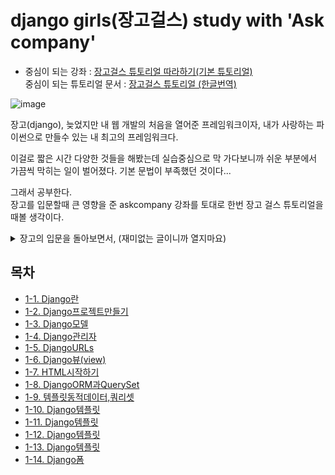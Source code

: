 # django girls(장고걸스) study with 'Ask company'

- 중심이 되는 강좌 : [장고걸스 튜토리얼 따라하기(기본 튜토리얼)](https://www.askcompany.kr/r/djangogirls/)  
중심이 되는 튜토리얼 문서 : [장고걸스 튜토리얼 (한글번역)](https://tutorial.djangogirls.org/ko/)

![image](https://user-images.githubusercontent.com/48408417/82525792-47689c00-9b6d-11ea-8c4c-1d4f12df45b9.png)

장고(django), 늦었지만 내 웹 개발의 처음을 열어준 프레임워크이자,   내가 사랑하는 파이썬으로 만들수 있는 내 최고의 프레임워크다. 

이걸로 짧은 시간 다양한 것들을 해봤는데 실습중심으로 막 가다보니까 쉬운 부분에서 가끔씩 막히는 일이 벌어졌다. 기본 문법이 부족했던 것이다...   

그래서 공부한다.   
장고를 입문할때 큰 영향을 준 askcompany 강좌를 토대로 한번 장고 걸스 튜토리얼을 때볼 생각이다.

<details>
    <summary>장고의 입문을 돌아보면서, (재미없는 글이니까 열지마요)</summary>
사실상 장고(django)를 가지고 여러 프로젝트를 해보았다. (물론2020년이 들어서야 늦게 시작했긴 했지만...)

이 장고는 내가 웹 백엔드(+풀스택)를 처음으로 개발해보게 된, 입문백프레임워크? 인데, 이 프레임워크를 접하게 된 계기가, 다름아닌Ask company의 영상이였다.

솔직히 그전까진 학교에서 하라는데로 하고, 공부하는데 솔솔한재미는 있어도 막 폭발적으로 밤을 세서 코딩을 하고싶진 않았다.  
근데 2019년 말, 우연히 시작한 크롤링에서 삘이 팍 꽃혀서 한동안 접어뒀던 파이썬 언어를 가지고 무에서 유를 공부해내기 시작했다.와... 정말 재밌었다.

물론 엄청 어려웠다. 걍 아무런 강의나 책도 없이 쌩으로 구글링으로주어들으면서 공부하였기에, 지식도 개판이였다. 

근데 유튜브로 askcompany의 이진석 코치분의 영상으로, 그동안 막혔던 코딩문제도  해결하면서 와... 엄청난 흐름과 마인드를 배웠다.
고수를 만난게, 그리고 그 고수가 가볍게 설명해주는게 하나하나   주옥같았다.

---

아무튼 이제는 지대로 입문할 시간일 것이다.  
이곳에서 이제 ask company의 강의를 들으면서, 정말로 내가좋아했던 크롤링과 장고의 끝까지 공부해볼 수 있으면 좋을 것 같다.
</details>

## 목차

- [1-1. Django란](https://github.com/Kimdonghyeon7645/django-girls_study_with_Ask-company/blob/master/1-01-Django란.md)
- [1-2. Django프로젝트만들기](https://github.com/Kimdonghyeon7645/django-girls_study_with_Ask-company/blob/master/1-02-Django프로젝트만들기.md)
- [1-3. Django모델](https://github.com/Kimdonghyeon7645/django-girls_study_with_Ask-company/blob/master/1-03-Django모델.md)
- [1-4. Django관리자](https://github.com/Kimdonghyeon7645/django-girls_study_with_Ask-company/blob/master/1-04-Django관리자.md)
- [1-5. DjangoURLs](https://github.com/Kimdonghyeon7645/django-girls_study_with_Ask-company/blob/master/1-05-DjangoURLs.md)
- [1-6. Django뷰(view)](https://github.com/Kimdonghyeon7645/django-girls_study_with_Ask-company/blob/master/1-06-Django뷰(view).md)
- [1-7. HTML시작하기](https://github.com/Kimdonghyeon7645/django-girls_study_with_Ask-company/blob/master/1-07-HTML시작하기.md)
- [1-8. DjangoORM과QuerySet](https://github.com/Kimdonghyeon7645/django-girls_study_with_Ask-company/blob/master/1-08-DjangoORM과QuerySet.md)
- [1-9. 템플릿동적데이터,쿼리셋](https://github.com/Kimdonghyeon7645/django-girls_study_with_Ask-company/blob/master/1-09-템플릿동적데이터,쿼리셋.md)
- [1-10. Django템플릿](https://github.com/Kimdonghyeon7645/django-girls_study_with_Ask-company/blob/master/1-10-Django템플릿.md)
- [1-11. Django템플릿](https://github.com/Kimdonghyeon7645/django-girls_study_with_Ask-company/blob/master/1-11-Django정적(static)파일,CSS사용하기.md)
- [1-12. Django템플릿](https://github.com/Kimdonghyeon7645/django-girls_study_with_Ask-company/blob/master/1-12-Django템플릿상속(확장)하기.md)
- [1-13. Django템플릿](https://github.com/Kimdonghyeon7645/django-girls_study_with_Ask-company/blob/master/1-13-애플리케이션확장.md)
- [1-14. Django폼](https://github.com/Kimdonghyeon7645/django-girls_study_with_Ask-company/blob/master/1-14-Django폼.md)